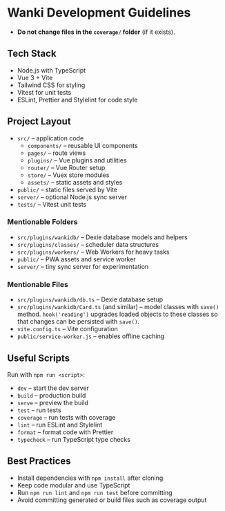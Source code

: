 # Wanki Development Guidelines

- **Do not change files in the `coverage/` folder** (if it exists).

## Tech Stack
- Node.js with TypeScript
- Vue 3 + Vite
- Tailwind CSS for styling
- Vitest for unit tests
- ESLint, Prettier and Stylelint for code style

## Project Layout
- `src/` – application code
  - `components/` – reusable UI components
  - `pages/` – route views
  - `plugins/` – Vue plugins and utilities
  - `router/` – Vue Router setup
  - `store/` – Vuex store modules
  - `assets/` – static assets and styles
- `public/` – static files served by Vite
- `server/` – optional Node.js sync server
- `tests/` – Vitest unit tests

### Mentionable Folders
- `src/plugins/wankidb/` – Dexie database models and helpers
- `src/plugins/classes/` – scheduler data structures
- `src/plugins/workers/` – Web Workers for heavy tasks
- `public/` – PWA assets and service worker
- `server/` – tiny sync server for experimentation

### Mentionable Files
- `src/plugins/wankidb/db.ts` – Dexie database setup
- `src/plugins/wankidb/Card.ts` (and similar) – model classes with `save()`
  method. `hook('reading')` upgrades loaded objects to these classes so that
  changes can be persisted with `save()`.
- `vite.config.ts` – Vite configuration
- `public/service-worker.js` – enables offline caching

## Useful Scripts
Run with `npm run <script>`:
- `dev` – start the dev server
- `build` – production build
- `serve` – preview the build
- `test` – run tests
- `coverage` – run tests with coverage
- `lint` – run ESLint and Stylelint
- `format` – format code with Prettier
- `typecheck` – run TypeScript type checks

## Best Practices
- Install dependencies with `npm install` after cloning
- Keep code modular and use TypeScript
- Run `npm run lint` and `npm run test` before committing
- Avoid committing generated or build files such as coverage output
